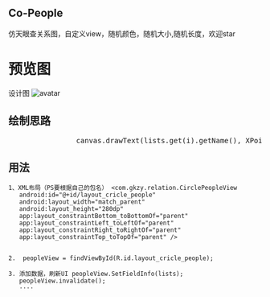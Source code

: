 
## Co-People

仿天眼查关系图，自定义view，随机颜色，随机大小,随机长度，欢迎star

# 预览图

设计图
![avatar](https://github.com/chenhua1008611/Co-People/blob/master/CoPeople/images/1234.png)

## 绘制思路

<pre class=”brush: java; gutter: true;”>                canvas.drawText(lists.get(i).getName(), XPoint + (float) Math.cos(pere * i + 5) * radius[i % radius.length] - 30, YPoint + (float) Math.sin(pere * i + 5) * radius[i % radius.length] + 35, paint);
</pre>

## 用法
 ```
 1、XML布局（PS要根据自己的包名） <com.gkzy.relation.CirclePeopleView
    android:id="@+id/layout_cricle_people"
    android:layout_width="match_parent"
    android:layout_height="280dp"
    app:layout_constraintBottom_toBottomOf="parent"
    app:layout_constraintLeft_toLeftOf="parent"
    app:layout_constraintRight_toRightOf="parent"
    app:layout_constraintTop_toTopOf="parent" />
   
        
2.  peopleView = findViewById(R.id.layout_cricle_people);

3. 添加数据，刷新UI peopleView.SetFieldInfo(lists);
    peopleView.invalidate();
    ····

